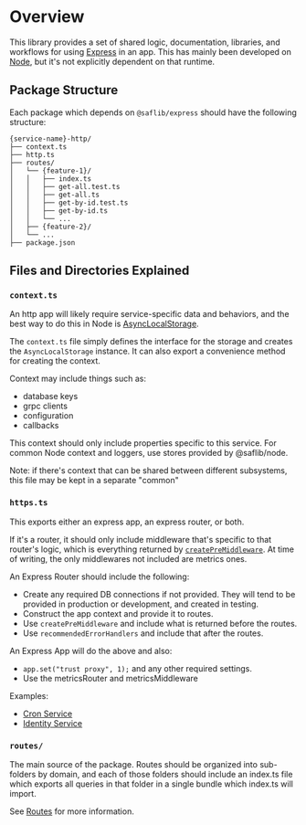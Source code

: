 # Overview

This library provides a set of shared logic, documentation, libraries, and workflows for using [Express](https://expressjs.com/en/5x/api.html) in an app. This has mainly been developed on [Node](https://nodejs.org/en), but it's not explicitly dependent on that runtime.

## Package Structure

Each package which depends on `@saflib/express` should have the following structure:

```
{service-name}-http/
├── context.ts
├── http.ts
├── routes/
│   └── {feature-1}/
│   │   ├── index.ts
│   │   ├── get-all.test.ts
│   │   ├── get-all.ts
│   │   ├── get-by-id.test.ts
│   │   ├── get-by-id.ts
│   │   └── ...
│   ├── {feature-2}/
│   └── ...
├── package.json
```

## Files and Directories Explained

### `context.ts`

An http app will likely require service-specific data and behaviors, and the best way to do this in Node is [AsyncLocalStorage](https://nodejs.org/api/async_context.html#asynclocalstorageenterwithstore).

The `context.ts` file simply defines the interface for the storage and creates the `AsyncLocalStorage` instance. It can also export a convenience method for creating the context.

Context may include things such as:

- database keys
- grpc clients
- configuration
- callbacks

This context should only include properties specific to this service. For common Node context and loggers, use stores provided by @saflib/node.

Note: if there's context that can be shared between different subsystems, this file may be kept in a separate "common"

### `https.ts`

This exports either an express app, an express router, or both.

If it's a router, it should only include middleware that's specific to that router's logic, which is everything returned by [`createPreMiddleware`](https://github.com/sderickson/saflib/blob/e75a8597ae497ea8d422dab1a1e96f41792b85ba/express/src/middleware/composition.ts#L22). At time of writing, the only middlewares not included are metrics ones.

An Express Router should include the following:

- Create any required DB connections if not provided. They will tend to be provided in production or development, and created in testing.
- Construct the app context and provide it to routes.
- Use `createPreMiddleware` and include what is returned before the routes.
- Use `recommendedErrorHandlers` and include that after the routes.

An Express App will do the above and also:

- `app.set("trust proxy", 1);` and any other required settings.
- Use the metricsRouter and metricsMiddleware

Examples:

- [Cron Service](https://github.com/sderickson/saflib/blob/main/cron/cron-service/http.ts)
- [Identity Service](https://github.com/sderickson/saflib/blob/main/identity/identity-service/http.ts)

### `routes/`

The main source of the package. Routes should be organized into sub-folders by domain, and each of those folders should include an index.ts file which exports all queries in that folder in a single bundle which index.ts will import.

See [Routes](./02-routes.md) for more information.
